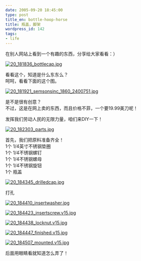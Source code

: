 ```yaml
---
date: 2005-09-20 18:45:00
type: post
title_en: bottle-hoop-horse
title: 瓶盖，脚架
wordpress_id: 142
tags:
- life
---
```


在别人网站上看到一个有趣的东西，分享给大家看看：）  

[](http://www.icbean.com/nickcheng/uploads/200509/20_181836_bottlecap.jpg)[![20_181836_bottlecap.jpg](http://nickcheng.com/wp-content/112904078376_tn.jpg)](http://nickcheng.com/wp-content/112904078376.jpg)
  
看看这个，知道是什么东东么？  
呵呵，看看下面的这个图。  

[](http://www.icbean.com/nickcheng/uploads/200509/20_181921_semsonsinc_1860_2400751.jpg)[![20_181921_semsonsinc_1860_2400751.jpg](http://nickcheng.com/wp-content/112904080045_tn.jpg)](http://nickcheng.com/wp-content/112904080045.jpg)
  
是不是很有创意？  
不过，这是在网上卖的东西，而且价格不菲，一个要19.99美刀呢！  
  
发挥我们劳动人民的无限力量，咱们来DIY一下！  

[](http://www.icbean.com/nickcheng/uploads/200509/20_182303_parts.jpg)[![20_182303_parts.jpg](http://nickcheng.com/wp-content/112904081665_tn.jpg)](http://nickcheng.com/wp-content/112904081665.jpg)
  
首先，我们把原料准备齐全！  
1个 1/4英寸不锈钢垫圈  
1个 1/4不锈钢螺钉  
1个 1/4不锈钢螺母  
1个 1/4不锈钢旋钮  
1个 瓶盖  

[](http://www.icbean.com/nickcheng/uploads/200509/20_184345_drilledcap.jpg)[![20_184345_drilledcap.jpg](http://nickcheng.com/wp-content/112904082971_tn.jpg)](http://nickcheng.com/wp-content/112904082971.jpg)
  
打孔  
  
[](http://www.icbean.com/nickcheng/uploads/200509/20_184410_insertwasher.jpg)[![20_184410_insertwasher.jpg](http://nickcheng.com/wp-content/112904084504_tn.jpg)](http://nickcheng.com/wp-content/112904084504.jpg)

[](http://www.icbean.com/nickcheng/uploads/200509/20_184423_insertscrew.v15.jpg)[![20_184423_insertscrew.v15.jpg](http://nickcheng.com/wp-content/112904086021_tn.jpg)](http://nickcheng.com/wp-content/112904086021.jpg)

[](http://www.icbean.com/nickcheng/uploads/200509/20_184438_locknut.v15.jpg)[![20_184438_locknut.v15.jpg](http://nickcheng.com/wp-content/112904087228_tn.jpg)](http://nickcheng.com/wp-content/112904087228.jpg)

[](http://www.icbean.com/nickcheng/uploads/200509/20_184447_finished.v15.jpg)[![20_184447_finished.v15.jpg](http://nickcheng.com/wp-content/112904088445_tn.jpg)](http://nickcheng.com/wp-content/112904088445.jpg)

[](http://www.icbean.com/nickcheng/uploads/200509/20_184507_mounted.v15.jpg)[![20_184507_mounted.v15.jpg](http://nickcheng.com/wp-content/112904089890_tn.jpg)](http://nickcheng.com/wp-content/112904089890.jpg)
  
后面用眼睛看就知道怎么弄了！

